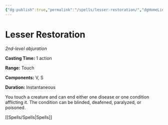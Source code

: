 ```yaml
---
{"dg-publish":true,"permalink":"/spells/lesser-restoration/","dgHomeLink":false,"dgPassFrontmatter":true}
---
```



# Lesser Restoration

*2nd-level abjuration*

**Casting Time:** 1 action

**Range:** Touch

**Components:** V, S

**Duration:** Instantaneous

You touch a creature and can end either one disease or one condition afflicting it. The condition can be blinded, deafened, paralyzed, or poisoned.


[[Spells/Spells|Spells]]